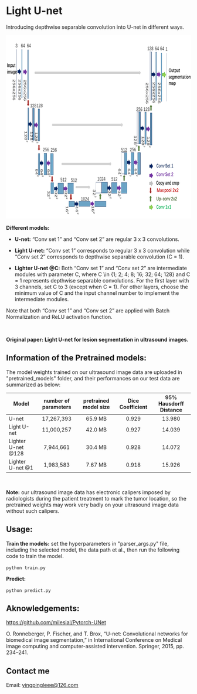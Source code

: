 # Light U-net
Introducing depthwise separable convolution into U-net in different ways.



<div align=center><img width="700" height="500" src="general_network_architecture.png" alt="General network architecture for U-net, Light U-net and Lighter U-net"/></div>

**Different models:**

- **U-net:** “Conv set 1” and “Conv set 2” are regular 3 x 3 convolutions.

- **Light U-net:** “Conv set 1” corresponds to regular 3 x 3 convolution while “Conv set 2” corresponds to depthwise separable convolution (C = 1).

- **Lighter U-net @C:** Both “Conv set 1” and “Conv set 2” are intermediate modules with parameter C, where C \in {1; 2; 4; 8; 16; 32; 64; 128} and C = 1 represents depthwise
separable convolutions. For the first layer with 3 channels, set C to 3 (except when C = 1). For other layers, choose the minimum value of C and the input channel
number to implement the intermediate modules.

Note that both “Conv set 1” and “Conv set 2” are applied with Batch Normalization and ReLU activation function.

&nbsp;

**Original paper: Light U-net for lesion segmentation in ultrasound images.**






## Information of the Pretrained models:
The model weights trained on our ultrasound image data are uploaded in "pretrained_models" folder, and their performances on our test data are summarized as below:

| Model                 | number of parameters    | pretrained model size     |  Dice Coefficient | 95% Hausdorff Distance|
| ----------            | :-----------:  | :-----------: | :-----------: | :-----------: |
| U-net                 | 17,267,393     | 65.9 MB       |0.929          |13.980         |
| Light U-net           | 11,000,257     | 42.0 MB       |0.927          |14.039         |
| Lighter U-net @128    | 7,944,661      | 30.4 MB       |0.928          |14.072         |
| Lighter U-net @1      | 1,983,583      | 7.67 MB       |0.918          | 15.926        |


&nbsp;

**Note:** our ultrasound image data has electronic calipers imposed by radiologists during the patient treatment to mark the tumor location, so the pretrained weights may work very badly on your ultrasound image data without such calipers. 


## Usage:

**Train the models:** set the hyperparameters in "parser_args.py" file, including the selected model, the data path et al., then run the following code to train the model.

```python train.py```

**Predict:** 

```python predict.py```

## Aknowledgements:
https://github.com/milesial/Pytorch-UNet

O. Ronneberger, P. Fischer, and T. Brox, “U-net: Convolutional networks for biomedical image segmentation,”
in International Conference on Medical image computing and computer-assisted intervention. Springer, 2015, pp. 234–241.




## Contact me

Email: yingpingleee@126.com
